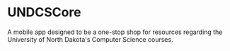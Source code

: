 # UNDCSCore
A mobile app designed to be a one-stop shop for resources regarding the University of North Dakota's Computer Science courses.
